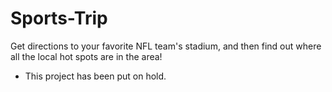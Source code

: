 # Sports-Trip
Get directions to your favorite NFL team's stadium, and then find out where all the local hot spots are in the area!

* This project has been put on hold.


